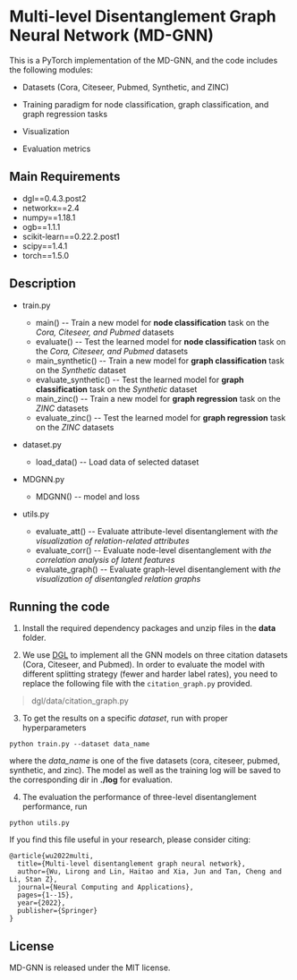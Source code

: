 # Multi-level Disentanglement Graph Neural Network (MD-GNN)


This is a PyTorch implementation of the MD-GNN, and the code includes the following modules:

* Datasets (Cora, Citeseer, Pubmed, Synthetic, and ZINC)

* Training paradigm for node classification, graph classification, and graph regression tasks

* Visualization

* Evaluation metrics 

  

## Main Requirements

* dgl==0.4.3.post2
* networkx==2.4
* numpy==1.18.1
* ogb==1.1.1
* scikit-learn==0.22.2.post1
* scipy==1.4.1
* torch==1.5.0



## Description

* train.py  
  * main() -- Train a new model for **node classification** task on the *Cora, Citeseer, and Pubmed* datasets
  * evaluate() -- Test the learned model for **node classification** task on the *Cora, Citeseer, and Pubmed* datasets
  * main_synthetic() -- Train a new model for **graph classification** task on the *Synthetic* dataset
  * evaluate_synthetic() -- Test the learned model for **graph classification** task on the *Synthetic* dataset
  * main_zinc() -- Train a new model for **graph regression** task on the *ZINC* datasets
  * evaluate_zinc() -- Test the learned model for **graph regression** task on the *ZINC* datasets
* dataset.py  
  
  * load_data() -- Load data of selected dataset
* MDGNN.py  
  
  * MDGNN() -- model and loss
* utils.py  
  * evaluate_att() -- Evaluate attribute-level disentanglement with *the visualization of relation-related attributes*
  * evaluate_corr() -- Evaluate node-level disentanglement with *the correlation analysis of latent features*
  * evaluate_graph() -- Evaluate graph-level disentanglement with *the visualization of disentangled relation graphs*



## Running the code

1. Install the required dependency packages and unzip files in the **data** folder.

2. We use [DGL](https://www.dgl.ai/) to implement all the GNN models on three citation datasets (Cora, Citeseer,  and Pubmed).  In order to evaluate the model with different splitting strategy (fewer and harder label rates), you need to replace the following file with the `citation_graph.py` provided.

> dgl/data/citation_graph.py

3. To get the results on a specific *dataset*, run with proper hyperparameters

  ```
python train.py --dataset data_name
  ```

where the *data_name* is one of the five datasets (cora, citeseer, pubmed, synthetic, and zinc). The model as well as the training log will be saved to the corresponding dir in **./log** for evaluation.

4. The evaluation the performance of three-level disentanglement performance, run

  ```
python utils.py
  ```



If you find this file useful in your research, please consider citing:

```
@article{wu2022multi,
  title={Multi-level disentanglement graph neural network},
  author={Wu, Lirong and Lin, Haitao and Xia, Jun and Tan, Cheng and Li, Stan Z},
  journal={Neural Computing and Applications},
  pages={1--15},
  year={2022},
  publisher={Springer}
}
```



## License

MD-GNN is released under the MIT license.